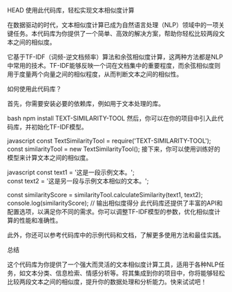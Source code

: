HEAD 使用此代码库，轻松实现文本相似度计算

在数据驱动的时代，文本相似度计算已成为自然语言处理（NLP）领域中的一项关键任务。本代码库为你提供了一个简单、高效的解决方案，帮助你轻松比较两段文本之间的相似度。

它基于TF-IDF（词频-逆文档频率）算法和余弦相似度计算，这两种方法都是NLP中常用的技术。TF-IDF能够反映一个词在文档集中的重要程度，而余弦相似度则用于度量两个向量之间的相似程度，从而判断文本之间的相似性。

如何使用此代码库？

首先，你需要安装必要的依赖库，例如用于文本处理的库。

bash
npm install TEXT-SIMILARITY-TOOL
然后，你可以在你的项目中引入此代码库，并初始化TF-IDF模型。

javascript
const TextSimilarityTool = require('TEXT-SIMILARITY-TOOL');  
const similarityTool = new TextSimilarityTool();
接下来，你可以使用训练好的模型来计算文本之间的相似度。

javascript
const text1 = '这是一段示例文本。';  
const text2 = '这是另一段与示例文本相似的文本。';  
  
const similarityScore = similarityTool.calculateSimilarity(text1, text2);  
console.log(similarityScore); // 输出相似度得分
此代码库还提供了丰富的API和配置选项，以满足你不同的需求。你可以调整TF-IDF模型的参数，优化相似度计算的性能和准确性。

此外，你还可以参考代码库中的示例代码和文档，了解更多使用方法和最佳实践。

总结

这个代码库为你提供了一个强大而灵活的文本相似度计算工具，适用于各种NLP任务，如文本分类、信息检索、情感分析等。将其集成到你的项目中，你将能够轻松比较两段文本之间的相似度，提升你的数据处理和分析能力。快来试试吧！